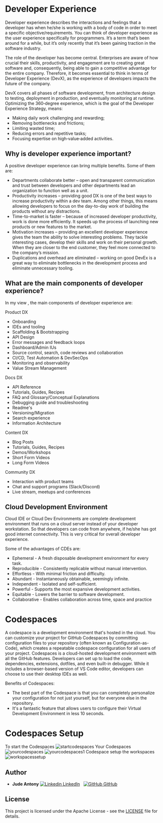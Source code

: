 # Developer Experience
Developer experience describes the interactions and feelings that a developer has when he/she is working with a body of code in order to meet a specific objective/requirements. You can think of developer experience as the user experience specifically for programmers. It’s a term that’s been around for a while, but it’s only recently that it’s been gaining traction in the software industry.

The role of the developer has become central. Enterprises are aware of how crucial their skills, productivity, and engagement are to creating great software and, consequently, being able to gain a competitive advantage for the entire company. Therefore, it becomes essential to think in terms of Developer Experience (DevX), as the experience of developers impacts the future of the company.

DevX covers all phases of software development, from architecture design to testing, deployment in production, and eventually monitoring at runtime. Optimizing the 360‑degree experience, which is the goal of the Developer Experience Strategy, means: 
* Making daily work challenging and rewarding;
* Removing bottlenecks and frictions;
* Limiting wasted time;
* Reducing errors and repetitive tasks;
* Focusing expertise on high‑value‑added activities. 

## Why is developer experience important?
A positive developer experience can bring multiple benefits. Some of them are:

* Departments collaborate better – open and transparent communication and trust between developers and other departments lead an organization to function well as a unit.
* Productivity increases – providing good DX is one of the best ways to increase productivity within a dev team. Among other things, this means allowing developers to focus on the day-to-day work of building the products without any distractions.
* Time-to-market is faster – because of increased developer productivity, work is done more efficiently. It speeds up the process of launching new products or new features to the market.
* Motivation increases – providing an excellent developer experience gives the team the ability to solve interesting problems. They tackle interesting cases, develop their skills and work on their personal growth. When they are closer to the end customer, they feel more connected to the company’s mission.
* Duplications and overhead are eliminated – working on good DevEx is a great way to eliminate bottlenecks in the development process and eliminate unnecessary tooling.

## What are the main components of developer experience?
In my view , the main components of developer experience are:

Product DX
* Onboarding
* IDEs and tooling
* Scaffolding & Bootstrapping
* API Design
* Error messages and feedback loops
* Dashboard/Admin IUs
* Source control, search, code reviews and collaboration
* CI/CD, Test Automation & DevSecOps
* Monitoring and observability
* Value Stream Management


Docs DX
* API Reference
* Tutorials, Guides, Recipes
* FAQ and Glossary/Conceptual Explanations
* Debugging guide and troubleshooting
* Readme's
* Versioning/Migration
* Search experience
* Information Architecture

Content DX
* Blog Posts
* Tutorials, Guides, Recipes
* Demos/Workshops
* Short Form Videos
* Long Form Videos

Community DX
* Interaction with product teams
* Chat and support programs (Slack/Discord)
* Live stream, meetups and conferences

## Cloud Development Environment
Cloud IDE or Cloud Dev Environments are complete development environment that runs on a cloud server instead of your developer workstation. So that developers can code from anywhere, if he/she has got good internet connectivity. This is very critical for overall developer experience.

Some of the advantages of CDEs are:
* Ephemeral - A fresh disposable development environment for every task.
* Reproducible - Consistently replicable without manual intervention.
* Effortless - With minimal friction and difficulty.
* Abundant - Instantaneously obtainable, seemingly infinite.
* Independent - Isolated and self-sufficient.
* Powerful - Supports the most expansive development activities.
* Equitable - Lowers the barrier to software development.
* Collaborative - Enables collaboration across time, space and practice

# Codespaces
A codespace is a development environment that's hosted in the cloud. You can customize your project for GitHub Codespaces by committing configuration files to your repository (often known as Configuration-as-Code), which creates a repeatable codespace configuration for all users of your project.
Codespaces is a cloud-hosted development environment with all the GitHub features. Developers can set up to load the code, dependencies, extensions, dotfiles, and even built-in debugger. While it includes a browser-based version of VS Code editor, developers can choose to use their desktop IDEs as well.

Benefits of Codespaces:
* The best part of the Codespace is that you can completely personalize your configuration for not just yourself, but for everyone else in the repository.
* It's a fantastic feature that allows users to configure their Virtual Development Environment in less 10 seconds.
# Codespaces Setup
To start the Codespaces
![startcodespaces](./doc/startcodespaces.png)
Your Codespaces
![yourcodespaces](./doc/yourcodespaces.png)
![yourcodespaces1](./doc/yourcodespaces1.png)
Codespace setup the workspaces
![workspacessetup](./doc/workspacessetup.png)

## Author

* **Jude Antony**
[![Linkedin](https://i.stack.imgur.com/gVE0j.png) LinkedIn](https://www.linkedin.com/in/jude-antony-2b208219/)
&nbsp;
[![GitHub](https://i.stack.imgur.com/tskMh.png) GitHub](https://github.com/judebantony)

## License

This project is licensed under the Apache License - see the [LICENSE](LICENSE) file for details.